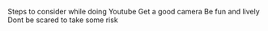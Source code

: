 Steps to consider while doing Youtube
Get a good camera
Be fun and lively
Dont be scared to take some risk
